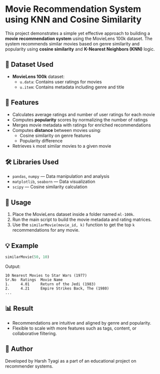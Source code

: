# Movie Recommendation System using KNN and Cosine Similarity

This project demonstrates a simple yet effective approach to building a **movie recommendation system** using the MovieLens 100k dataset. The system recommends similar movies based on genre similarity and popularity using **cosine similarity** and **K-Nearest Neighbors (KNN)** logic.

## 📁 Dataset Used

- **MovieLens 100k** dataset:
  - `u.data`: Contains user ratings for movies
  - `u.item`: Contains metadata including genre and title

## 📌 Features

- Calculates average ratings and number of user ratings for each movie
- Computes **popularity** scores by normalizing the number of ratings
- Merges movie metadata with ratings for enriched recommendations
- Computes **distance** between movies using:
  - Cosine similarity on genre features
  - Popularity difference
- Retrieves `k` most similar movies to a given movie

## 🛠️ Libraries Used

- `pandas`, `numpy` — Data manipulation and analysis
- `matplotlib`, `seaborn` — Data visualization
- `scipy` — Cosine similarity calculation

## 🚀 Usage

1. Place the MovieLens dataset inside a folder named `ml-100k`.
2. Run the main script to build the movie metadata and rating matrices.
3. Use the `similarMovie(movie_id, k)` function to get the top `k` recommendations for any movie.

## 💡 Example

```python
similarMovie(50, 10)
```

Output:
```
10 Nearest Movies to Star Wars (1977)
Sr.No  Ratings  Movie Name
1.     4.01     Return of the Jedi (1983)
2.     4.21     Empire Strikes Back, The (1980)
...
```

## 📊 Result

- Recommendations are intuitive and aligned by genre and popularity.
- Flexible to scale with more features such as tags, content, or collaborative filtering.

## 📌 Author

Developed by Harsh Tyagi as a part of an educational project on recommender systems.
